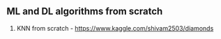 
## **ML and DL algorithms from scratch**



1. KNN from scratch - https://www.kaggle.com/shivam2503/diamonds
